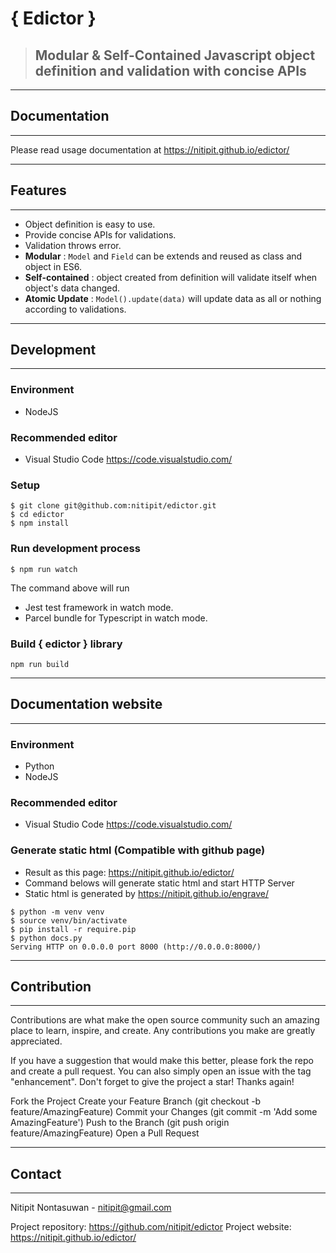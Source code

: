 # { Edictor }
> <h2>Modular & Self-Contained
> Javascript object
> definition and validation
> with concise APIs</h2>

---
## Documentation
---
Please read usage documentation at
https://nitipit.github.io/edictor/

---
## Features
---
- Object definition is easy to use.
- Provide concise APIs for validations.
- Validation throws error.
- **Modular** : `Model` and `Field` can be extends and reused as class and object in ES6.
- **Self-contained** : object created from definition will validate
  itself when object's data changed.
- **Atomic Update** : `Model().update(data)` will update data as all or nothing
  according to validations.
  

---
## Development
---

### Environment
- NodeJS

### Recommended editor
- Visual Studio Code https://code.visualstudio.com/

### Setup
```shell
$ git clone git@github.com:nitipit/edictor.git
$ cd edictor
$ npm install
```
### Run development process
```shell
$ npm run watch
```
The command above will run
- Jest test framework in watch mode.
- Parcel bundle for Typescript in watch mode.

### Build { edictor } library
```shell
npm run build
```

---
## Documentation website
---

### Environment
- Python
- NodeJS

### Recommended editor
- Visual Studio Code https://code.visualstudio.com/

### Generate static html (Compatible with github page)
- Result as this page: https://nitipit.github.io/edictor/
- Command belows will generate static html and start
  HTTP Server
- Static html is generated by https://nitipit.github.io/engrave/

```shell
$ python -m venv venv
$ source venv/bin/activate
$ pip install -r require.pip
$ python docs.py
Serving HTTP on 0.0.0.0 port 8000 (http://0.0.0.0:8000/)
```

---
## Contribution
---
Contributions are what make the open source community such an amazing place to learn,
inspire, and create. Any contributions you make are greatly appreciated.

If you have a suggestion that would make this better, please fork the repo
and create a pull request. You can also simply open an issue with the tag
"enhancement". Don't forget to give the project a star! Thanks again!

Fork the Project
Create your Feature Branch (git checkout -b feature/AmazingFeature)
Commit your Changes (git commit -m 'Add some AmazingFeature')
Push to the Branch (git push origin feature/AmazingFeature)
Open a Pull Request

---
## Contact
---

Nitipit Nontasuwan - nitipit@gmail.com

Project repository: https://github.com/nitipit/edictor
Project website: https://nitipit.github.io/edictor/